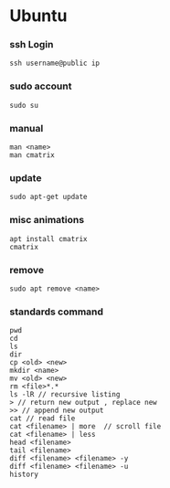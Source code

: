 
# Ubuntu

### ssh Login
```
ssh username@public ip
```

### sudo account
```
sudo su
```

### manual
```
man <name>
man cmatrix
```

### update
```
sudo apt-get update
```

### misc animations
```
apt install cmatrix
cmatrix
```

### remove
```
sudo apt remove <name>
```

### standards command
```
pwd 
cd 
ls
dir
cp <old> <new>
mkdir <name>
mv <old> <new>
rm <file>*.*
ls -lR // recursive listing
> // return new output , replace new 
>> // append new output
cat // read file
cat <filename> | more  // scroll file
cat <filename> | less
head <filename>
tail <filename>
diff <filename> <filename> -y
diff <filename> <filename> -u
history
```
